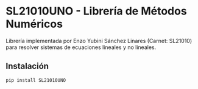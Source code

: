 # SL21010UNO - Librería de Métodos Numéricos

Librería implementada por Enzo Yubini Sánchez Linares (Carnet: SL21010) para resolver sistemas de ecuaciones lineales y no lineales.

## Instalación

```bash
pip install SL21010UNO